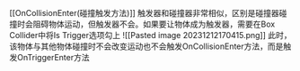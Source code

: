 [[OnCollisionEnter(碰撞触发方法)]]
触发器和碰撞器非常相似，区别是碰撞器碰撞时会阻碍物体运动，但触发器不会。如果要让物体成为触发器，需要在Box Collider中将Is Trigger选项勾上
![[Pasted image 20231212170415.png]]
此时，该物体与其他物体碰撞时不会改变运动也不会触发OnCollisionEnter方法，而是触发OnTriggerEnter方法